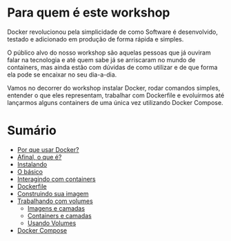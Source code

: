 # Para quem é este workshop

Docker revolucionou pela simplicidade de como Software é desenvolvido, testado e adicionado em produção de forma rápida e simples.

O público alvo do nosso workshop são aquelas pessoas que já ouviram falar na tecnologia e até quem sabe já se arriscaram no mundo de containers, mas ainda estão com dúvidas de como utilizar e de que forma ela pode se encaixar no seu dia-a-dia.

Vamos no decorrer do workshop instalar Docker, rodar comandos simples, entender o que eles representam, trabalhar com Dockerfile e evoluirmos até lançarmos alguns containers de uma única vez utilizando Docker Compose.

# Sumário

- [Por que usar Docker?](introduction.md#why-use-docker)
- [Afinal, o que é?](introduction.md#what-is-docker)
- [Instalando](installing.md)
- [O básico](basics.md)
- [Interagindo com containers](interacting.md)
- [Dockerfile](dockerfile.md)
- [Construindo sua imagem](build.md)
- [Trabalhando com volumes](volumes.md)
  - [Imagens e camadas](volumes.md#images-and-layers)
  - [Containers e camadas](volumes.md#containers-and-layers)
  - [Usando Volumes](volumes.md#using-volumes)
- [Docker Compose](compose.md)
